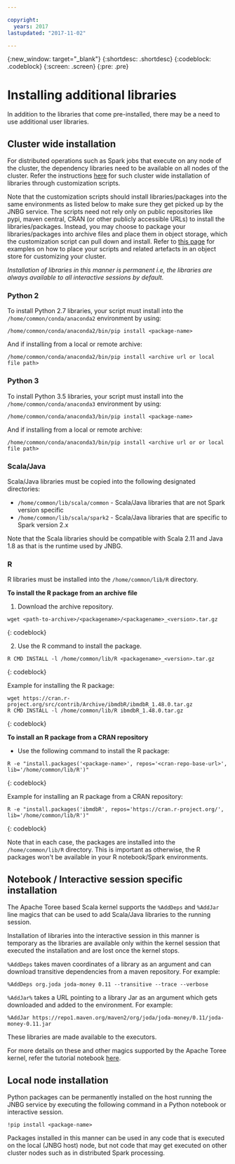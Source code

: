 ```yaml
---

copyright:
  years: 2017
lastupdated: "2017-11-02"

---
```


<!-- Attribute definitions -->
{:new_window: target="_blank"}
{:shortdesc: .shortdesc}
{:codeblock: .codeblock}
{:screen: .screen}
{:pre: .pre}

# Installing additional libraries

In addition to the libraries that come pre-installed, there may be a need to use additional user libraries.

## Cluster wide installation

For distributed operations such as Spark jobs that execute on any node of the cluster, the dependency libraries need to be available on all nodes of the cluster. Refer the instructions [here](./customizing-cluster.html) for such cluster wide installation of libraries through customization scripts.

Note that the customization scripts should install libraries/packages into the same environments as listed below to make sure they get picked up by the JNBG service. The scripts need not rely only on public repositories like pypi, maven central, CRAN (or other publicly accessible URLs) to install the libraries/packages. Instead, you may choose to package your libraries/packages into archive files and place them in object storage, which the customization script can pull down and install. Refer to [this page](./Customization-script-on-Bluemix-Object-Store.html) for examples on how to place your scripts and related artefacts in an object store for customizing your cluster.

_Installation of libraries in this manner is permanent i.e, the libraries are always available to all interactive sessions by default._

### Python 2

To install Python 2.7 libraries, your script must install into the `/home/common/conda/anaconda2` environment by using:

 ```
 /home/common/conda/anaconda2/bin/pip install <package-name>
 ```

 And if installing from a local or remote archive:

 ```
 /home/common/conda/anaconda2/bin/pip install <archive url or local file path>
 ```

### Python 3

To install Python 3.5 libraries, your script must install into the `/home/common/conda/anaconda3` environment by using:

 ```
 /home/common/conda/anaconda3/bin/pip install <package-name>
 ```

 And if installing from a local or remote archive:

 ```
 /home/common/conda/anaconda3/bin/pip install <archive url or or local file path>
 ```

### Scala/Java

Scala/Java libraries must be copied into the following designated directories:

 * `/home/common/lib/scala/common` - Scala/Java libraries that are not Spark version specific
 * `/home/common/lib/scala/spark2` - Scala/Java libraries that are specific to Spark version 2.x

 Note that the Scala libraries should be compatible with Scala 2.11 and Java 1.8 as that is the runtime used by
 JNBG.

### R

R libraries must be installed into the `/home/common/lib/R` directory.

**To install the R package from an archive file**

1. Download the archive repository.

```
wget <path-to-archive>/<packagename>/<packagename>_<version>.tar.gz
```
{: codeblock}

2. Use the R command to install the package.

```
R CMD INSTALL -l /home/common/lib/R <packagename>_<version>.tar.gz
```
{: codeblock}

Example for installing the R package:
```
wget https://cran.r-project.org/src/contrib/Archive/ibmdbR/ibmdbR_1.48.0.tar.gz
R CMD INSTALL -l /home/common/lib/R ibmdbR_1.48.0.tar.gz
```
{: codeblock}

**To install an R package from a CRAN repository**

* Use the following command to install the R package:

```
R -e "install.packages('<package-name>', repos='<cran-repo-base-url>', lib='/home/common/lib/R')"
```
{: codeblock}

Example for installing an R package from a CRAN repository:
```
R -e "install.packages('ibmdbR', repos='https://cran.r-project.org/', lib='/home/common/lib/R')"
```
{: codeblock}

Note that in each case, the packages are installed into the `/home/common/lib/R` directory. This is important as otherwise, the R packages won't be available in your R notebook/Spark environments.


## Notebook / Interactive session specific installation

The Apache Toree based Scala kernel supports the `%AddDeps` and `%AddJar` line magics that can be used to add Scala/Java libraries to the running session.

Installation of libraries into the interactive session in this manner is temporary as the libraries are available only within the kernel session that executed the installation and are lost once the kernel stops.

`%AddDeps` takes maven coordinates of a library as an argument and can download transitive dependencies from a maven repository. For example:

```
%AddDeps org.joda joda-money 0.11 --transitive --trace --verbose
```

`%AddJar%` takes a URL pointing to a library Jar as an argument which gets downloaded and added to the environment. For example:

```
%AddJar https://repo1.maven.org/maven2/org/joda/joda-money/0.11/joda-money-0.11.jar
```
These libraries are made available to the executors.

For more details on these and other magics supported by the Apache Toree kernel, refer the tutorial notebook [here](https://github.com/apache/incubator-toree/blob/master/etc/examples/notebooks/magic-tutorial.ipynb).

## Local node installation

Python packages can be permanently installed on the host running the JNBG service by executing the following command in a Python notebook or interactive session.

```
!pip install <package-name>
```

Packages installed in this manner can be used in any code that is executed on the local (JNBG host) node, but not code that may get executed on other cluster nodes such as in distributed Spark processing.
